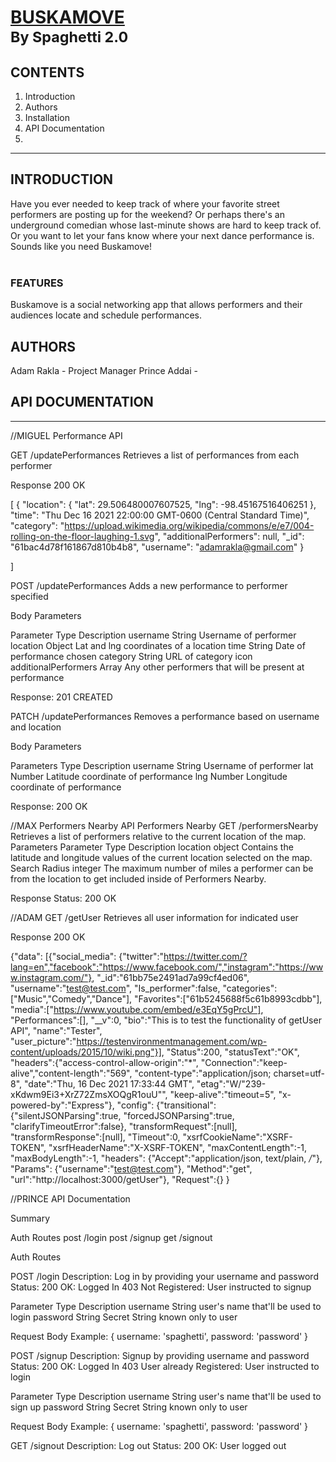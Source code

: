 # [BUSKAMOVE](https://www.github.com/HR-Spaghetti-20/blue-ocean "Buskamove")<br> <sup>By Spaghetti 2.0</sup>

## CONTENTS
1. Introduction
1. Authors
1. Installation
1. API Documentation
1.

---

## INTRODUCTION
Have you ever needed to keep track of where your favorite street performers are posting up for the weekend? Or perhaps there's an underground comedian whose last-minute shows are hard to keep track of.  Or you want to let your fans know where your next dance performance is.  Sounds like you need Buskamove!<br><br>

### FEATURES
Buskamove is a social networking app that allows performers and their audiences locate and schedule performances.

## AUTHORS
Adam Rakla - Project Manager
Prince Addai -





## API DOCUMENTATION
---

//MIGUEL
Performance API

GET  /updatePerformances
Retrieves a list of performances from each performer

Response 200 OK

[
 {
    "location": {
        "lat": 29.506480007607525,
        "lng": -98.45167516406251
    },
    "time": "Thu Dec 16 2021 22:00:00 GMT-0600 (Central Standard Time)",
    "category": "https://upload.wikimedia.org/wikipedia/commons/e/e7/004-rolling-on-the-floor-laughing-1.svg",
    "additionalPerformers": null,
    "_id": "61bac4d78f161867d810b4b8",
    "username": "adamrakla@gmail.com"
}

]

POST /updatePerformances
Adds a new performance to performer specified

Body Parameters

Parameter
Type
Description
username
String
Username of performer
location
Object
Lat and lng coordinates of a location
time
String
Date of performance chosen
category
String
URL of category icon
additionalPerformers
Array
Any other performers that will be present at performance


Response: 201 CREATED


PATCH /updatePerformances
Removes a performance based on username and location

Body Parameters

Parameters
Type
Description
username
String
Username of performer
lat
Number
Latitude coordinate of performance
lng
Number
Longitude coordinate of performance

Response: 200 OK


//MAX
Performers Nearby API
Performers Nearby
GET /performersNearby Retrieves a list of performers relative to the current location of the map.
Parameters
Parameter
Type
Description
location
object
Contains the latitude and longitude values of the current location selected on the map.
Search Radius
integer
The maximum number of miles a performer can be from the location to get included inside of Performers Nearby.







Response
Status: 200 OK


//ADAM
GET  /getUser
Retrieves all user information for indicated user

Response 200 OK

{"data":
[{"social_media":
{"twitter":"https://twitter.com/?lang=en","facebook":"https://www.facebook.com/","instagram":"https://www.instagram.com/"},
"_id":"61bb75e2491ad7a99cf4ed06",
"username":"test@test.com",
"Is_performer":false,
"categories":["Music","Comedy","Dance"],
"Favorites":["61b5245688f5c61b8993cdbb"],
"media":["https://www.youtube.com/embed/e3EqY5gPrcU"],
"Performances":[],
"__v":0,
"bio":"This is to test the functionality of getUser API",
"name":"Tester",
"user_picture":"https://testenvironmentmanagement.com/wp-content/uploads/2015/10/wiki.png"}],
"Status":200,
"statusText":"OK",
"headers":{"access-control-allow-origin":"*",
"Connection":"keep-alive","content-length":"569",
"content-type":"application/json; charset=utf-8",
"date":"Thu, 16 Dec 2021 17:33:44 GMT",
"etag":"W/\"239-xKdwm9Ei3+XrZ72ZmsXOQgR1ouU\"",
"keep-alive":"timeout=5",
"x-powered-by":"Express"},
"config":
{"transitional":
{"silentJSONParsing":true,
"forcedJSONParsing":true,
"clarifyTimeoutError":false},
"transformRequest":[null],
"transformResponse":[null],
"Timeout":0,
"xsrfCookieName":"XSRF-TOKEN",
"xsrfHeaderName":"X-XSRF-TOKEN",
"maxContentLength":-1,
"maxBodyLength":-1,
"headers":
{"Accept":"application/json, text/plain, */*"},
"Params":
{"username":"test@test.com"},
"Method":"get",
"url":"http://localhost:3000/getUser"},
"Request":{}
}



//PRINCE
API Documentation

Summary

Auth Routes
 post /login
 post /signup
 get  /signout


Auth Routes

POST /login
Description: Log in by providing your username and password
Status:
 200 OK: Logged In
 403 Not Registered: User instructed to signup

 Parameter Type  Description
 username  String  user's name that'll be used to login
 password  String  Secret String known only to user

 Request Body Example:
 {
   username: 'spaghetti',
   password: 'password'
 }

POST /signup
Description: Signup by providing username and password
Status:
 200 OK: Logged In
 403 User already Registered: User instructed to login

 Parameter Type  Description
 username  String  user's name that'll be used to sign up
 password  String  Secret String known only to user

 Request Body Example:
 {
   username: 'spaghetti',
   password: 'password'
 }

GET /signout
Description: Log out
Status:
 200 OK: User logged out

